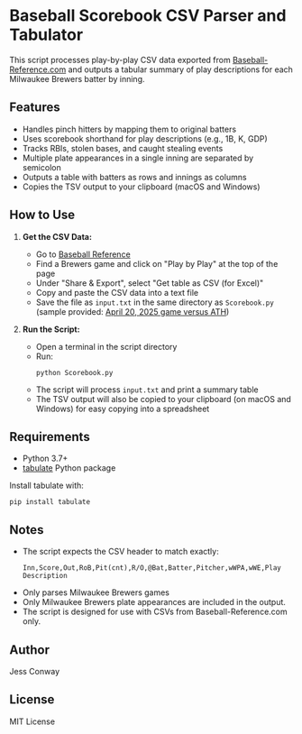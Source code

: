 # Baseball Scorebook CSV Parser and Tabulator

This script processes play-by-play CSV data exported from [Baseball-Reference.com](https://www.baseball-reference.com/) and outputs a tabular summary of play descriptions for each Milwaukee Brewers batter by inning.

## Features
- Handles pinch hitters by mapping them to original batters
- Uses scorebook shorthand for play descriptions (e.g., 1B, K, GDP)
- Tracks RBIs, stolen bases, and caught stealing events
- Multiple plate appearances in a single inning are separated by semicolon
- Outputs a table with batters as rows and innings as columns
- Copies the TSV output to your clipboard (macOS and Windows)

## How to Use

1. **Get the CSV Data:**
   - Go to [Baseball Reference](https://www.baseball-reference.com/)
   - Find a Brewers game and click on "Play by Play" at the top of the page
   - Under "Share & Export", select "Get table as CSV (for Excel)"
   - Copy and paste the CSV data into a text file
   - Save the file as `input.txt` in the same directory as `Scorebook.py` (sample provided: [April 20, 2025 game versus ATH](https://www.baseball-reference.com/boxes/MIL/MIL202504200.shtml#all_play_by_play))

2. **Run the Script:**
   - Open a terminal in the script directory
   - Run:
     ```
     python Scorebook.py
     ```
   - The script will process `input.txt` and print a summary table
   - The TSV output will also be copied to your clipboard (on macOS and Windows) for easy copying into a spreadsheet

## Requirements
- Python 3.7+
- [tabulate](https://pypi.org/project/tabulate/) Python package

Install tabulate with:
```
pip install tabulate
```

## Notes
- The script expects the CSV header to match exactly:
  ```
  Inn,Score,Out,RoB,Pit(cnt),R/O,@Bat,Batter,Pitcher,wWPA,wWE,Play Description
  ```
- Only parses Milwaukee Brewers games
- Only Milwaukee Brewers plate appearances are included in the output.
- The script is designed for use with CSVs from Baseball-Reference.com only.

## Author
Jess Conway

## License
MIT License